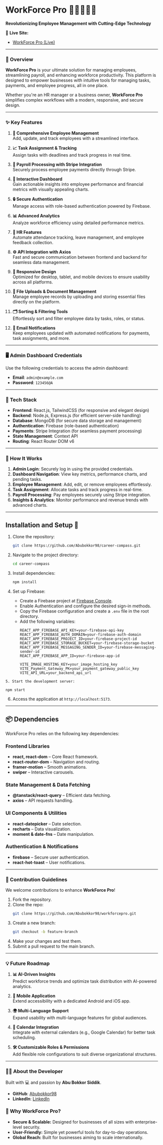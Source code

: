 # **WorkForce Pro** 🚀👩‍💻👨‍💻

**Revolutionizing Employee Management with Cutting-Edge Technology**

🔗 **Live Site:**

- [WorkForce Pro (Live)](https://workforcepro.netlify.app)

---

### **🌟 Overview**

**WorkForce Pro** is your ultimate solution for managing employees, streamlining payroll, and enhancing workforce productivity. This platform is designed to empower businesses with intuitive tools for managing tasks, payments, and employee progress, all in one place.

Whether you're an HR manager or a business owner, **WorkForce Pro** simplifies complex workflows with a modern, responsive, and secure design.

---

### **✨ Key Features**

1. **👥 Comprehensive Employee Management**  
   Add, update, and track employees with a streamlined interface.

2. **📈 Task Assignment & Tracking**  
   Assign tasks with deadlines and track progress in real time.

3. **💸 Payroll Processing with Stripe Integration**  
   Securely process employee payments directly through Stripe.

4. **🌟 Interactive Dashboard**  
   Gain actionable insights into employee performance and financial metrics with visually appealing charts.

5. **🔒 Secure Authentication**  
   Manage access with role-based authentication powered by Firebase.

6. **📊 Advanced Analytics**  
   Analyze workforce efficiency using detailed performance metrics.

7. **📅 HR Features**  
   Automate attendance tracking, leave management, and employee feedback collection.

8. **⚙️ API Integration with Axios**  
   Fast and secure communication between frontend and backend for seamless data management.

9. **💼 Responsive Design**  
   Optimized for desktop, tablet, and mobile devices to ensure usability across all platforms.

10. **📂 File Uploads & Document Management**  
    Manage employee records by uploading and storing essential files directly on the platform.

11. **🗂 Sorting & Filtering Tools**  
    Effortlessly sort and filter employee data by tasks, roles, or status.

12. **📧 Email Notifications**  
    Keep employees updated with automated notifications for payments, task assignments, and more.

---

### **🖥️ Admin Dashboard Credentials**

Use the following credentials to access the admin dashboard:

- **Email**: `admin@example.com`
- **Password**: `123456@A`

---

### **🚀 Tech Stack**

- **Frontend**: React.js, TailwindCSS (for responsive and elegant design)
- **Backend**: Node.js, Express.js (for efficient server-side handling)
- **Database**: MongoDB (for secure data storage and management)
- **Authentication**: Firebase (role-based authentication)
- **Payments**: Stripe Integration (for seamless payment processing)
- **State Management**: Context API
- **Routing**: React Router DOM v6

---

### **🎯 How It Works**

1. **Admin Login**: Securely log in using the provided credentials.
2. **Dashboard Navigation**: View key metrics, performance charts, and pending tasks.
3. **Employee Management**: Add, edit, or remove employees effortlessly.
4. **Task Assignment**: Allocate tasks and track progress in real-time.
5. **Payroll Processing**: Pay employees securely using Stripe integration.
6. **Insights & Analytics**: Monitor performance and revenue trends with advanced charts.

---

## Installation and Setup 🚀

1.  Clone the repository:
    ```bash
    git clone https://github.com/Abubokkor98/career-compass.git
    ```
2.  Navigate to the project directory:
    ```bash
    cd career-compass
    ```
3.  Install dependencies:
    ```bash
    npm install
    ```
4.  Set up Firebase:

    - Create a Firebase project at [Firebase Console](https://console.firebase.google.com/).
    - Enable Authentication and configure the desired sign-in methods.
    - Copy the Firebase configuration and create a `.env` file in the root directory.
    - Add the following variables:
      ```plaintext
      REACT_APP_FIREBASE_API_KEY=your-firebase-api-key
      REACT_APP_FIREBASE_AUTH_DOMAIN=your-firebase-auth-domain
      REACT_APP_FIREBASE_PROJECT_ID=your-firebase-project-id
      REACT_APP_FIREBASE_STORAGE_BUCKET=your-firebase-storage-bucket
      REACT_APP_FIREBASE_MESSAGING_SENDER_ID=your-firebase-messaging-sender-id
      REACT_APP_FIREBASE_APP_ID=your-firebase-app-id

      VITE_IMAGE_HOSTING_KEY=your_image_hosting_key
      VITE_Payment_Gateway_PK=your_payment_gateway_public_key
      VITE_API_URL=your_backend_api_url
``` 
5. Start the development server:

npm start
```

6. Access the application at `http://localhost:5173`.

---

## 📦 Dependencies  
WorkForce Pro relies on the following key dependencies:

### **Frontend Libraries**  
- **react, react-dom** – Core React framework.  
- **react-router-dom** – Navigation and routing.  
- **framer-motion** – Smooth animations.  
- **swiper** – Interactive carousels.  

### **State Management & Data Fetching**  
- **@tanstack/react-query** – Efficient data fetching.  
- **axios** – API requests handling.  

### **UI Components & Utilities**  
- **react-datepicker** – Date selection.  
- **recharts** – Data visualization.  
- **moment & date-fns** – Date manipulation.  

### **Authentication & Notifications**  
- **firebase** – Secure user authentication.  
- **react-hot-toast** – User notifications.  

---

### **👥 Contribution Guidelines**

We welcome contributions to enhance **WorkForce Pro**!

1. Fork the repository.
2. Clone the repo:
   ```bash
   git clone https://github.com/Abubokkor98/workforcepro.git
   ```
3. Create a new branch:
   ```bash
   git checkout -b feature-branch
   ```
4. Make your changes and test them.
5. Submit a pull request to the main branch.

---

### **💡 Future Roadmap**

1. **📊 AI-Driven Insights**  
   Predict workforce trends and optimize task distribution with AI-powered analytics.

2. **📱 Mobile Application**  
   Extend accessibility with a dedicated Android and iOS app.

3. **🌍 Multi-Language Support**  
   Expand usability with multi-language features for global audiences.

4. **📅 Calendar Integration**  
   Integrate with external calendars (e.g., Google Calendar) for better task scheduling.

5. **🛠️ Customizable Roles & Permissions**  
   Add flexible role configurations to suit diverse organizational structures.

---

### **🙋‍♂️ About the Developer**

Built with 💻 and passion by **Abu Bokkor Siddik**.

- **GitHub**: [Abubokkor98](https://github.com/Abubokkor98)
- **LinkedIn**: [LinkedIn](https://www.linkedin.com/in/abubokkor)

### **🌟 Why WorkForce Pro?**

- **Secure & Scalable:** Designed for businesses of all sizes with enterprise-level security.
- **User-Friendly:** Simple yet powerful tools for day-to-day operations.
- **Global Reach:** Built for businesses aiming to scale internationally.
